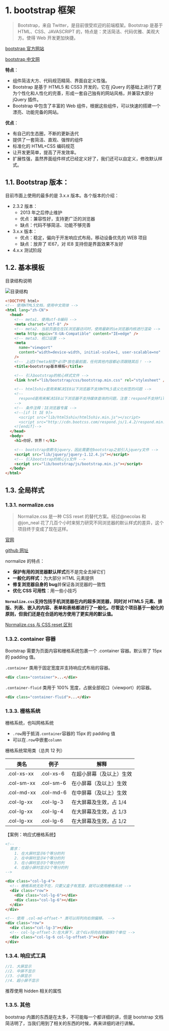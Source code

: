 # 1. bootstrap 框架

> Bootstrap，来自 Twitter，是目前很受欢迎的前端框架。Bootstrap 是基于 HTML、CSS、JAVASCRIPT 的，特点是：灵活简洁、代码优雅、美观大方。使得 Web 开发更加快捷。

[bootstrap 官方网站](https://getbootstrap.com/)

[bootstrap 中文网](http://www.bootcss.com/)

**特点**：

- 组件简洁大方、代码规范精简、界面自定义性强。
- Bootstrap 是基于 HTML5 和 CSS3 开发的，它在 jQuery 的基础上进行了更为个性化和人性化的完善，形成一套自己独有的网站风格，并兼容大部分 jQuery 插件。
- Bootstrap 中包含了丰富的 Web 组件，根据这些组件，可以快速的搭建一个漂亮、功能完备的网站。

**优点**：

- 有自己的生态圈，不断的更新迭代
- 提供了一套简洁、直观、强悍的组件
- 标准化的 HTML+CSS 编码规范
- 让开发更简单，提高了开发效率。
- 扩展性强，虽然界面组件样式已经定义好了，我们还可以自定义，修改默认样式。

## 1.1. Bootstrap 版本：

目前市面上使用的最多的是 3.x.x 版本。各个版本的介绍：

- 2.3.2 版本：
  - 2013 年之后停止维护
  - 优点：兼容性好，支持更广泛的浏览器
  - 缺点：代码不够简洁、功能不够完善
- 3.x.x 版本：
  - 优点：稳定，偏向于开发响应式布局，移动设备优先的 WEB 项目
  - 缺点：放弃了 IE67，对 IE8 支持但是界面效果不友好
- 4.x.x 测试阶段

## 1.2. 基本模板

目录结构说明

![目录结构](G:/z_work/21%E6%9C%9F/02-%E7%A7%BB%E5%8A%A8web-day03/02-%E7%AC%94%E8%AE%B0/image/2.png)

```html
<!DOCTYPE html>
<!-- 使用HTML5文档，使用中文简体 -->
<html lang="zh-CN">
  <head>
    <!-- meta1. 使用utf-8编码 -->
    <meta charset="utf-8" />
    <!-- meta2. 当前页面在在IE浏览器访问时，使用最新的ie浏览器内核进行渲染 -->
    <meta http-equiv="X-UA-Compatible" content="IE=edge" />
    <!-- meta3. 视口设置 -->
    <meta
      name="viewport"
      content="width=device-width, initial-scale=1, user-scalable=no"
    />
    <!-- 上述3个meta标签*必须*放在最前面，任何其他内容都必须跟随其后！ -->
    <title>bootstrap基本模板</title>

    <!-- 引入bootstrap的核心样式文件 -->
    <link href="lib/bootstrap/css/bootstrap.min.css" rel="stylesheet" />

    <!-- html5shiv是用来解决IE8以下浏览器不支持HTML5语义化标签的问题 -->
    <!--
      respond是用来解决IE8以下浏览器不支持媒体查询的问题，注意：respond不支持file协议打开
    -->
    <!-- 条件注释：IE浏览器专属 -->
    <!--[if lt IE 9]>
      <script src="lib/html5shiv/html5shiv.min.js"></script>
      <script src="http://cdn.bootcss.com/respond.js/1.4.2/respond.min.js"></script>
    <![endif]-->
  </head>
  <body>
    <h1>你好，世界！</h1>

    <!-- bootstrap依赖与jquery，因此需要在bootstrap之前引入jquery文件 -->
    <script src="lib/jquery/jquery-1.12.4.js"></script>
    <!-- 引入bootstrap的核心js文件 -->
    <script src="lib/bootstrap/js/bootstrap.min.js"></script>
  </body>
</html>
```

## 1.3. 全局样式

### 1.3.1. normalize.css

> Normalize.css 是一种 CSS reset 的替代方案。经过@necolas 和@jon_neal 花了几百个小时来努力研究不同浏览器的默认样式的差异，这个项目终于变成了现在这样。

[官网](http://necolas.github.io/normalize.css/)

[github 网址](https://github.com/necolas/normalize.css)

normalize 的特点：

- **保护有用的浏览器默认样式**而不是完全去掉它们
- **一般化的样式**：为大部分 HTML 元素提供
- **修复浏览器自身的 bug**并保证各浏览器的一致性
- **优化 CSS 可用性**：用一些小技巧

**`Normalize.css`支持包括手机浏览器在内的超多浏览器，同时对 HTML5 元素、排版、列表、嵌入的内容、表单和表格都进行了一般化。尽管这个项目基于一般化的原则，但我们还是在合适的地方使用了更实用的默认值。**

[Normalize.css 与 CSS reset 区别](http://www.cnblogs.com/webpush/p/4974063.html)

### 1.3.2. container 容器

Bootstrap 需要为页面内容和栅格系统包裹一个 .container 容器。默认带了 15px 的 padding 值。

`.container` 类用于固定宽度并支持响应式布局的容器。

```html
<div class="container">...</div>
```

`.container-fluid` 类用于 100% 宽度，占据全部视口（viewport）的容器。

```html
<div class="container-fluid">...</div>
```

### 1.3.3. 栅格系统

栅格系统，也叫网格系统

- `.row`用于抵消`.container`容器的 15px 的 padding 值
- 可以在`.row`中嵌套`column`

栅格系统常用类（总共 12 列）

| 类名       | 例子      | 解释                     |
| ---------- | --------- | ------------------------ |
| .col-xs-xx | .col-xs-6 | 在超小屏幕（及以上）生效 |
| .col-sm-xx | .col-sm-6 | 在小屏幕（及以上）生效   |
| .col-md-xx | .col-md-6 | 在中屏幕（及以上）生效   |
| .col-lg-xx | .col-lg-3 | 在大屏幕及生效，占 1/4   |
| .col-lg-xx | .col-lg-4 | 在大屏幕及生效，占 1/3   |
| .col-lg-xx | .col-lg-6 | 在大屏幕及生效，占 1/2   |

【案例：响应式栅格系统】

```html
<!--
  需求：
    1. 在大屏时显示6个等分的列
    2. 在中屏时显示4个等分的列
    3. 在小屏时显示3个等分的列
    4. 在超小屏时显示2个等分的列
-->
```

```html
<div class="col-lg-4">
  <!-- 栅格系统无处不在，只要父盒子有宽度，就可以使用栅格系统 -->
  <div class="row">
    <div class="col-lg-6"></div>
    <div class="col-lg-6"></div>
  </div>
</div>
```

```html
<!-- 使用 .col-md-offset-* 类可以将列向右侧偏移。 -->
<div class="row">
  <div class="col-lg-3"></div>
  <!-- col-lg-offset-3:在大屏下，这个div将向右侧偏移3个单位 -->
  <div class="col-lg-6 col-lg-offset-3"></div>
</div>
```

### 1.3.4. 响应式工具

```javascript
//1. 大屏显示
//2. 中屏不显示
//3. 小屏显示
//4. 超小屏不显示
```

推荐使用 hidden 相关的属性

### 1.3.5. 其他

bootstrap 内置的东西是在太多，不可能每一个都详细的讲，但是 bootstrap 文档简洁明了，当我们用到了相关的东西的时候，再来详细的进行讲解。

